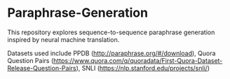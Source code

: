 # Paraphrase-Generation

This repository explores sequence-to-sequence paraphrase generation inspired by neural machine translation. 

Datasets used include PPDB (http://paraphrase.org/#/download), Quora Question Pairs (https://www.quora.com/q/quoradata/First-Quora-Dataset-Release-Question-Pairs), SNLI (https://nlp.stanford.edu/projects/snli/)